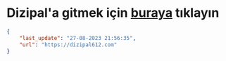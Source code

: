 # Dizipal'a gitmek için [buraya](https://dizipal612.com) tıklayın
    
```json
{
    "last_update": "27-08-2023 21:56:35",
    "url": "https://dizipal612.com"
}
```